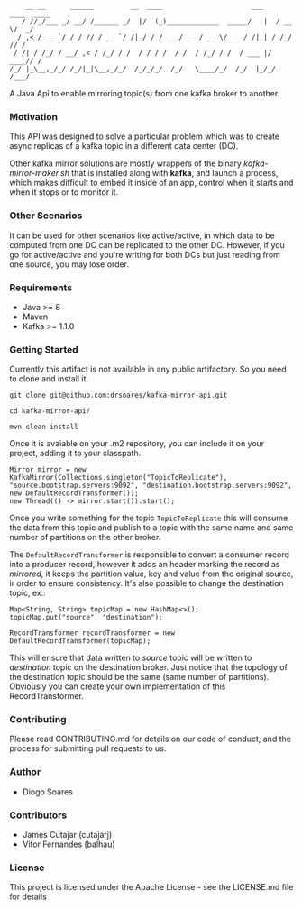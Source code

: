         __ __      ______         __  ____                      ___    ____  ____
       / //_/___ _/ __/ /______ _/  |/  (_)_____________  _____/   |  / __ \/  _/
      / ,< / __ `/ /_/ //_/ __ `/ /|_/ / / ___/ ___/ __ \/ ___/ /| | / /_/ // /  
     / /| / /_/ / __/ ,< / /_/ / /  / / / /  / /  / /_/ / /  / ___ |/ ____// /   
    /_/ |_\__,_/_/ /_/|_|\__,_/_/  /_/_/_/  /_/   \____/_/  /_/  |_/_/   /___/   
                                                                             
A Java Api to enable mirroring topic(s) from one kafka broker to another.

### Motivation

This API was designed to solve a particular problem which was to create async replicas of a kafka topic in a different data center (DC).

Other kafka mirror solutions are mostly wrappers of the binary _kafka-mirror-maker.sh_ that is installed along with **kafka**, 
and launch a process, which makes difficult to embed it inside of an app, control when it starts and when it stops or to monitor it.

### Other Scenarios 

It can be used for other scenarios like active/active, in which data to be computed from one DC can be replicated to the other DC. 
However, if you go for active/active and you're writing for both DCs but just reading from one source, you may lose order.


### Requirements

* Java >= 8
* Maven
* Kafka >= 1.1.0

### Getting Started

Currently this artifact is not available in any public artifactory. So you need to clone and install it.

    git clone git@github.com:drsoares/kafka-mirror-api.git
    
    cd kafka-mirror-api/
    
    mvn clean install
    
Once it is avaiable on your .m2 repository, you can include it on your project, adding it to your classpath.

    Mirror mirror = new KafkaMirror(Collections.singleton("TopicToReplicate"), "source.bootstrap.servers:9092", "destination.bootstrap.servers:9092", new DefaultRecordTransformer());
    new Thread(() -> mirror.start()).start();
    
Once you write something for the topic ``TopicToReplicate`` this will consume the data from this topic and publish to a 
topic with the same name and same number of partitions on the other broker.

The `DefaultRecordTransformer` is responsible to convert a consumer record into a producer record, however it adds an header 
marking the record as _mirrored_, it keeps the partition value, key and value from the original source, ir order to ensure consistency.
It's also possible to change the destination topic, ex.:

    Map<String, String> topicMap = new HashMap<>();
    topicMap.put("source", "destination");
    
    RecordTransformer recordTransformer = new DefaultRecordTransformer(topicMap);
    
This will ensure that data written to _source_ topic will be written to _destination_ topic on the destination broker.
Just notice that the topology of the destination topic should be the same (same number of partitions).
Obviously you can create your own implementation of this RecordTransformer.

### Contributing

Please read CONTRIBUTING.md for details on our code of conduct, and the process for submitting pull requests to us.

### Author

+ Diogo Soares

### Contributors

+ James Cutajar (cutajarj)
+ Vitor Fernandes (balhau)

### License

This project is licensed under the Apache License - see the LICENSE.md file for details


